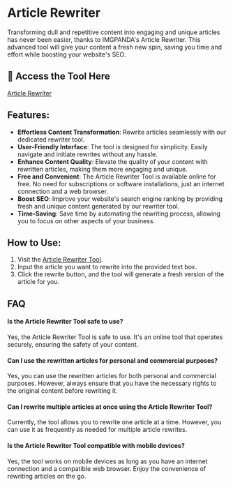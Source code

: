 # Article Rewriter

Transforming dull and repetitive content into engaging and unique articles has never been easier, thanks to IMGPANDA's Article Rewriter. This advanced tool will give your content a fresh new spin, saving you time and effort while boosting your website's SEO.

## 🔗 Access the Tool Here
[Article Rewriter](https://imgpanda.com/article-rewriter/)

## Features:

- **Effortless Content Transformation**: Rewrite articles seamlessly with our dedicated rewriter tool.
- **User-Friendly Interface**: The tool is designed for simplicity. Easily navigate and initiate rewrites without any hassle.
- **Enhance Content Quality**: Elevate the quality of your content with rewritten articles, making them more engaging and unique.
- **Free and Convenient**: The Article Rewriter Tool is available online for free. No need for subscriptions or software installations, just an internet connection and a web browser.
- **Boost SEO**: Improve your website's search engine ranking by providing fresh and unique content generated by our rewriter tool.
- **Time-Saving**: Save time by automating the rewriting process, allowing you to focus on other aspects of your business.

## How to Use:

1. Visit the [Article Rewriter Tool](https://imgpanda.com/article-rewriter/).
2. Input the article you want to rewrite into the provided text box.
3. Click the rewrite button, and the tool will generate a fresh version of the article for you.

## FAQ

#### Is the Article Rewriter Tool safe to use?

Yes, the Article Rewriter Tool is safe to use. It's an online tool that operates securely, ensuring the safety of your content.

#### Can I use the rewritten articles for personal and commercial purposes?

Yes, you can use the rewritten articles for both personal and commercial purposes. However, always ensure that you have the necessary rights to the original content before rewriting it.

#### Can I rewrite multiple articles at once using the Article Rewriter Tool?

Currently, the tool allows you to rewrite one article at a time. However, you can use it as frequently as needed for multiple article rewrites.

#### Is the Article Rewriter Tool compatible with mobile devices?

Yes, the tool works on mobile devices as long as you have an internet connection and a compatible web browser. Enjoy the convenience of rewriting articles on the go.
